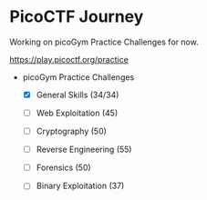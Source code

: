 # PicoCTF Journey

Working on picoGym Practice Challenges for now.

https://play.picoctf.org/practice

- picoGym Practice Challenges
  - [x] General Skills (34/34)
  - [ ] Web Exploitation (45)
  - [ ] Cryptography (50)
  - [ ] Reverse Engineering (55)
  - [ ] Forensics (50)
  - [ ] Binary Exploitation (37)

